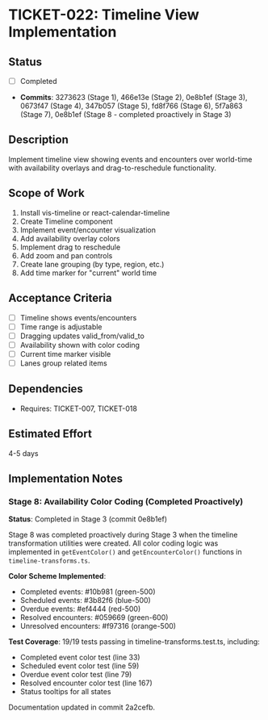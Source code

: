 # TICKET-022: Timeline View Implementation

## Status

- [ ] Completed
- **Commits**: 3273623 (Stage 1), 466e13e (Stage 2), 0e8b1ef (Stage 3), 0673f47 (Stage 4), 347b057 (Stage 5), fd8f766 (Stage 6), 5f7a863 (Stage 7), 0e8b1ef (Stage 8 - completed proactively in Stage 3)

## Description

Implement timeline view showing events and encounters over world-time with availability overlays and drag-to-reschedule functionality.

## Scope of Work

1. Install vis-timeline or react-calendar-timeline
2. Create Timeline component
3. Implement event/encounter visualization
4. Add availability overlay colors
5. Implement drag to reschedule
6. Add zoom and pan controls
7. Create lane grouping (by type, region, etc.)
8. Add time marker for "current" world time

## Acceptance Criteria

- [ ] Timeline shows events/encounters
- [ ] Time range is adjustable
- [ ] Dragging updates valid_from/valid_to
- [ ] Availability shown with color coding
- [ ] Current time marker visible
- [ ] Lanes group related items

## Dependencies

- Requires: TICKET-007, TICKET-018

## Estimated Effort

4-5 days

## Implementation Notes

### Stage 8: Availability Color Coding (Completed Proactively)

**Status**: Completed in Stage 3 (commit 0e8b1ef)

Stage 8 was completed proactively during Stage 3 when the timeline transformation utilities were created. All color coding logic was implemented in `getEventColor()` and `getEncounterColor()` functions in `timeline-transforms.ts`.

**Color Scheme Implemented**:

- Completed events: #10b981 (green-500)
- Scheduled events: #3b82f6 (blue-500)
- Overdue events: #ef4444 (red-500)
- Resolved encounters: #059669 (green-600)
- Unresolved encounters: #f97316 (orange-500)

**Test Coverage**: 19/19 tests passing in timeline-transforms.test.ts, including:

- Completed event color test (line 33)
- Scheduled event color test (line 59)
- Overdue event color test (line 79)
- Resolved encounter color test (line 167)
- Status tooltips for all states

Documentation updated in commit 2a2cefb.
